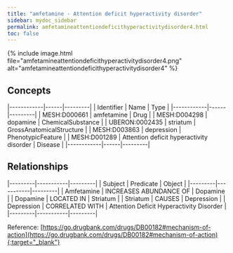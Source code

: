 ```yaml
---
title: "amfetamine - Attention deficit hyperactivity disorder"
sidebar: mydoc_sidebar
permalink: amfetamineattentiondeficithyperactivitydisorder4.html
toc: false 
---
```


{% include image.html file="amfetamineattentiondeficithyperactivitydisorder4.png" alt="amfetamineattentiondeficithyperactivitydisorder4" %}

## Concepts

|------------|------|---------|
| Identifier | Name | Type    |
|------------|------|---------|
| MESH:D000661 | amfetamine | Drug |
| MESH:D004298 | dopamine | ChemicalSubstance |
| UBERON:0002435 | striatum | GrossAnatomicalStructure |
| MESH:D003863 | depression | PhenotypicFeature |
| MESH:D001289 | Attention deficit hyperactivity disorder | Disease |
|------------|------|---------|

## Relationships

|---------|-----------|---------|
| Subject | Predicate | Object  |
|---------|-----------|---------|
| Amfetamine | INCREASES ABUNDANCE OF | Dopamine |
| Dopamine | LOCATED IN | Striatum |
| Striatum | CAUSES | Depression |
| Depression | CORRELATED WITH | Attention Deficit Hyperactivity Disorder |
|---------|-----------|---------|

Reference: [https://go.drugbank.com/drugs/DB00182#mechanism-of-action](https://go.drugbank.com/drugs/DB00182#mechanism-of-action){:target="_blank"}